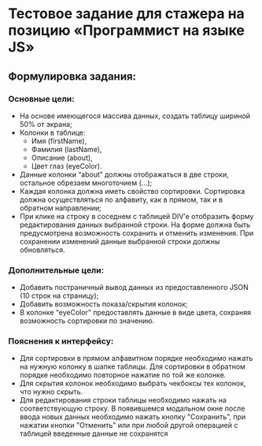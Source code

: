 # Тестовое задание для стажера на позицию «Программист на языке JS»
## Формулировка задания:
### Основные цели:
- На основе имеющегося массива данных, создать таблицу шириной 50% от экрана;
- Колонки в таблице:
    - Имя (firstName),
    - Фамилия (lastName),
    - Описание (about),
    - Цвет глаз (eyeColor).
- Данные колонки “about” должны отображаться в две строки, остальное обрезаем многоточием (...);
- Каждая колонка должна иметь свойство сортировки. Сортировка должна осуществляться по алфавиту, как в прямом, так и в обратном направлении;
- При клике на строку в соседнем с таблицей DIV’е отобразить форму редактирования данных выбранной строки. На форме должна быть предусмотрена возможность сохранить и отменить изменения. При сохранении изменений данные выбранной строки должны обновляться.

### Дополнительные цели:
- Добавить постраничный вывод данных из предоставленного JSON (10 строк на страницу);
- Добавить возможность показа/скрытия колонок;
- В колонке “eyeColor” предоставлять данные в виде цвета, сохраняя возможность сортировки по значению.

### Пояснения к интерфейсу:
- Для сортировки в прямом алфавитном порядке необходимо нажать на нужную колонку в шапке таблицы. Для сортировки в обратном порядке необходимо повторное нажатие по той же колонке.
- Для скрытия колонок необходимо выбрать чекбоксы тех колонок, что нужно скрыть.
- Для редактирования строки таблицы необходимо нажать на соответствующую строку. В появившемся модальном окне после ввода новых данных необходимо нажать кнопку "Сохранить", при нажатии кнопки "Отменить" или при любой другой операцией с таблицей введенные данные не сохранятся
